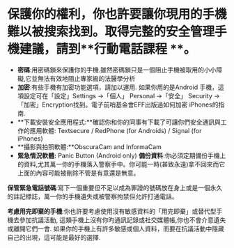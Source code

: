 [Title]: # (準備你的電話)
[Difficulty]: # (進階)
[Order]: # (1)

# 保護你的權利，你也許要讓你現用的手機難以被搜索找到。取得完整的安全管理手機建議，請到**行動電話課程 **。
 * **密碼**:用密碼鎖來保護你的手機.雖然密碼鎖只是一個阻止手機被取用的小小障礙,它並無法有效地阻止專家級的法醫學分析
 * **加密**:有些手機有加密功能選項，請加以運用. 如果你用的是Android 手機，這項設定可在「設定」Settings ->「個人」 Personal ->「安全」 Security -> 「加密」Encryption找到。電子前哨基金會EFF出版過如何加密 iPhones的指南.
* **下載安裝安全應用程式:**確認你和你的同事有下載了可讓你們安全通訊與工作的應用軟體: Textsecure / RedPhone (for Androids) / Signal (for iPhones)
* **攝影與拍照軟體:**ObscuraCam and InformaCam
* **緊急情況軟體:** Panic Button (Android only)
**備份資料**:你必須定期備份手機上的資料,尤其萬一你的手機落入警察手中。你可能一時(甚致永遠)拿不回來而它上面的內容可能被刪除不管是有意還是無意。

**保管緊急電話號碼**:寫下一個重要但不足以成為罪證的號碼放在身上或是一個永久的註記標誌，萬一你的手機遺失或被警察拘禁但允許打通電話。

**考慮用完即棄的手機**:你也許要考慮使用沒有敏感資料的「用完即棄」或替代型手機去參加抗議活動, 這類手機上沒有你旳通訊記錄或社交媒體帳,你也不會介意遺失或離開它們一會. 如果你的手機上有許多敏感或個人資料，而要在抗議活動中隱藏自己的出現，這可能是最好的選擇.</li></ul></p>